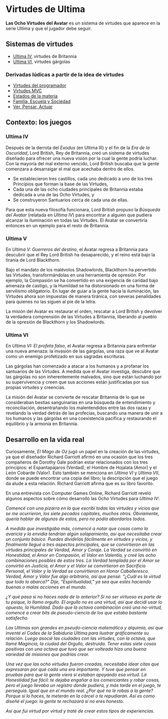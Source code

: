 # Virtudes de Ultima

**Las Ocho Virtudes del Avatar** es un sistema de virtudes que aparece en la serie Ultima y que el jugador debe seguir.

## Sistemas de virtudes

- [Ultima IV](virtudesBritannia.md), virtudes de Britannia
- [Ultima VI](virtudesGargolas.md), virtudes gárgolas

### Derivadas lúdicas a partir de la idea de virtudes

- [Virtudes del programador](virtudesProgramador.md)
- [Virtudes MVC](../../UltimaRelated/modeloVistaControlador.md)
- [Estados de la materia](../../UltimaRelated/estadosMateria.md)
- [Familia, Escuela y Sociedad](../../UltimaRelated/FamEscSoc.md)
- [Ver, Pensar, Actuar](../../UltimaRelated/VerPensarActuar.md)

## Contexto: los juegos

### Ultima IV

Después de la derrota del *Exodus* (en Ultima III) y el fin de la *Era de la Oscuridad*, Lord British, Rey de Britannia, creó un sistema de virtudes diseñado para ofrecer una nueva visión por la cual la gente podría luchar. Con la mayoría del mal externo vencido, Lord British buscaba que la gente comenzara a desarraigar el mal que acechaba dentro de ellos.

- Se establecieron tres castillos, cada uno dedicado a uno de los tres Principios que forman la base de las Virtudes,
- Cada una de las ocho ciudades principales de Britannia estaba dedicada a una de las Ocho Virtudes, y
- Se construyeron Santuarios cerca de cada una de ellas.

Para que esta nueva filosofía funcionara, Lord British propuso la *Búsqueda del Avatar* (relatada en *Ultima IV*) para encontrar a alguien que pudiera alcanzar la iluminación en todas las Virtudes. El Avatar se convertiría entonces en un ejemplo para el resto de Britannia.

### Ultima V

En *Ultima V: Guerreros del destino*, el Avatar regresa a Britannia para descubrir que el Rey Lord British ha desaparecido, y el reino está bajo la tiranía de Lord Blackthorn. 

Bajo el mandato de los malévolos Shadowlords, Blackthorn ha pervertido las Virtudes, transformándolas en una herramienta de opresión. Por ejemplo, la Compasión se ha convertido en una exigencia de caridad bajo amenaza de castigo, y la Humildad se ha distorsionado en una forma de servilismo obligatorio. En lugar de guiar a la gente hacia la iluminación, las Virtudes ahora son impuestas de manera tiránica, con severas penalidades para quienes no las siguen al pie de la letra. 

La misión del Avatar es restaurar el orden, rescatar a Lord British y devolver la verdadera comprensión de las Virtudes a Britannia, liberando al pueblo de la opresión de Blackthorn y los Shadowlords.

### Ultima VI

En *Ultima VI: El profeta falso*, el Avatar regresa a Britannia para enfrentar una nueva amenaza: la invasión de las gárgolas, una raza que ve al Avatar como un enemigo profetizado en sus sagradas escrituras. 

Las gárgolas han comenzado a atacar a los humanos y a profanar los santuarios de las Virtudes. A medida que el Avatar investiga, descubre que las gárgolas no son inherentemente malvados, sino que están luchando por su supervivencia y creen que sus acciones están justificadas por sus propias virtudes y creencias. 

La misión del Avatar se convierte de rescatar Britannia de lo que se consideraban bestias sanguinarias en una búsqueda de entendimiento y reconciliación, desentrañando los malentendidos entre las dos razas y revelando la verdad detrás de las profecías, buscando una manera de unir a los humanos y las gárgolas en una coexistencia pacífica y restaurando el equilibrio y la armonía en Britannia.

## Desarrollo en la vida real

Curiosamente, *El Mago de Oz* jugó un papel en la creación de las virtudes, ya que el diseñador Richard Garriott afirmó en una ocasión que los tres compañeros de Dorothy Gale podrían estar relacionados con los tres principios: el Espantapájaros (Verdad), el Hombre de Hojalata (Amor) y el León Cobarde (Valor). Esto también se menciona en *Ultima VI* y *Ultima VII*, donde se puede encontrar una copia del libro; la descripción que el juego da alude a esta relación. Richard Garriott afirma que es su libro favorito.

En una entrevista con Computer Games Online, Richard Garriott reveló algunos aspectos sobre cómo desarrolló las Ocho Virtudes para *Ultima IV*:

*Comencé con una pizarra en la que escribí todas las virtudes y vicios que se me ocurrieron, los siete pecados capitales, muchos otros. Obviamente, quería hablar de algunos de estos, pero no podía abordarlos todos.*

*A medida que investigaba más, comencé a notar que cosas como la avaricia y la envidia tendrían algún solapamiento, así que necesitaba crear un conjunto básico. Puedes dividirlas fácilmente en virtudes y vicios, y finalmente llegué a tres aspectos principales, que se convirtieron en las virtudes principales de Verdad, Amor y Coraje. La Verdad se convirtió en Honestidad, el Amor en Compasión, el Valor en Valentía, y creé las ocho combinaciones posibles de estos tres. La Verdad templada por el Amor se convirtió en Justicia, el Amor y el Valor se convirtieron en Sacrificio Personal, el Valor y la Verdad se convirtieron en Honor Caballeresco. Verdad, Amor y Valor fue algo arbitrario, así que pensé: "¿Cuál es la virtud que todo lo abarca?" Dije, "Espiritualidad," ya sea que estés haciendo buenas o malas acciones en el mundo.*

*¿Y qué pasa si no haces nada de lo anterior? Si no ser virtuoso es parte de tu psique, lo llamo orgullo. El orgullo no es una virtud, así que decidí usar lo opuesto, la Humildad. Dado que la octava combinación creó una no-virtud, comencé a crear bits de pseudo-ciencia de los que estaba bastante satisfecho.*

*Las Ultimas son grandes en pseudo-ciencia matemática y alquimia, así que inventé el Codex de la Sabiduría Última para ilustrar gráficamente su relación. Luego asocié las ciudades con las virtudes, con la octava, que llamé Magincia, la ciudad del Orgullo, destruida. Tener estas siete cosas positivas con una octava que tuvo que ser volteada hizo una buena variedad de misiones que podrías crear.*

*Una vez que las ocho virtudes fueron creadas, necesitaba idear citas que expresaran por qué cada una era importante. Y tuve que pensar en pruebas para que la gente viera si estaban apoyando esa virtud. La Honestidad fue fácil: te dejaba engañar a los comerciantes y robar cosas, pero el juego llevaba un registro donde pudiera, y más tarde en el juego, te perseguía. Igual que en el mundo real. ¿Por qué no le robas a la gente? Porque si lo haces, te meterán en la cárcel o te repudiarán. Así es como diseñé el juego: la gente te rechazará si no eres honesto.*

*Así que fui virtud por virtud y traté de crear estos tipos de experiencias.*

